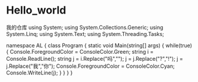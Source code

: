# Hello_world
我的仓库
using System;
using System.Collections.Generic;
using System.Linq;
using System.Text;
using System.Threading.Tasks;

namespace AL
{
    class Program
    {
        static void Main(string[] args)
        {
            while(true)
            {
                Console.ForegroundColor = ConsoleColor.Green;
                string i = Console.ReadLine();
                string j = i.Replace("吗","");
                j = j.Replace("?","!");
                j = j.Replace("我","你");
                Console.ForegroundColor = ConsoleColor.Cyan;
                Console.WriteLine(j);
            }
        }
    }
}
